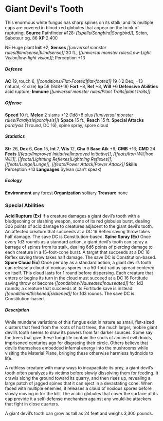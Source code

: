 ﻿---
cssclass: [monsters]
title1: Giant Devil's Tooth
desc_short: This enormous white fungus has sharp spines on its stalk, and its multiple
  caps are covered in blood-red globules that appear on the brink of rupturing.
title2: Giant Devil's Tooth
CR: 6
sources:
- name: 'Pathfinder #128: Songbird, Scion, Saboteur'
  page: 86
  link: http://paizo.com/products/btpy9vn0?Pathfinder-Adventure-Path-128-Songbird-Scion-Saboteur
XP: 2400
alignment: NE
size: Huge
type: plant
initiative:
  bonus: 2
senses:
  blindsense: 30
  low-light vision: true
AC:
  AC: 19
  touch: 6
  flat_footed: 19
  components:
    dex: -2
    natural: 13
    size: -2
HP:
  HP: 58
  long: 9d8+18
saves:
  fort: 8
  ref: 3
  will: 6
defensive_abilities:
- acid rupture
immunities:
- plant traits
speeds:
  base: 10
attacks:
  melee:
  - - text: 2 slams +12 (1d8+8 plus paralysis)
      entries:
      - - damage: 1d8+8
        - effect: paralysis
      count: 2
      attack: slams
      bonus:
      - 12
  special:
  - paralysis (1 round, DC 16)
  - spine spray
  - spore cloud
space: 15
reach: 15
ability_scores:
  STR: 26
  DEX: 6
  CON: 15
  INT: 7
  WIS: 12
  CHA: 9
BAB: 6
CMB: 16
CMD: 24
feats:
- name: Improved Initiative
- name: Iron Will
- name: Lightning Reflexes
- name: Lunge
- name: Power Attack
skills:
  Perception: 13
languages:
- Sylvan (can't speak)
ecology:
  environment: any forest
  organization: solitary
  treasure_type: none
special_abilities:
  Acid Rupture (Ex): If a creature damages a giant devil's tooth with a bludgeoning
    or slashing weapon, some of its red globules burst, dealing 3d6 points of acid
    damage to creatures adjacent to the giant devil's tooth. An affected creature
    that succeeds at a DC 16 Reflex saving throw takes half damage. The save DC is
    Constitution-based.
  Spine Spray (Ex): Once every 1d3 rounds as a standard action, a giant devil's tooth
    can spray a barrage of spines from its stalk, dealing 6d6 points of piercing damage
    to each creature in a 15-foot-cone burst. A target that succeeds at a DC 16 Reflex
    saving throw takes half damage. The save DC is Constitution-based.
  Spore Cloud (Ex): Once per day as a standard action, a giant devil's tooth can release
    a cloud of noxious spores in a 50-foot-radius spread centered on itself. This
    cloud lasts for 1 round before dispersing. Each creature that enters or begins
    its turn in the cloud must succeed at a DC 16 Fortitude saving throw or become
    nauseated for 1d3 rounds; a creature that succeeds at its Fortitude save is instead
    sickened for 1d3 rounds. The save DC is Constitution-based.
desc_long: |-
  While mundane variations of this fungus exist in nature as small, fist-sized clusters that feed from the roots of host trees, the much larger, mobile giant devil's tooth seems to draw its powers from far darker sources. Some say the trees that give these fungi life contain the souls of ancient evil druids, imprisoned centuries ago for disgracing their circle. Others believe that devils themselves embedded infernal energy into the mushrooms while visiting the Material Plane, bringing these otherwise harmless hydnoids to life.

   A ruthless creature with many ways to incapacitate its prey, a giant devil's tooth often paralyzes its victims before slowly dissolving them for feeding. It crawls along the ground toward its quarry, and then rises up, revealing a large patch of jagged spines that it can eject in a devastating cone. When faced with multiple enemies, it releases a cloud of noxious spores before slowly moving in for the kill. The acidic globules that cover the surface of its cap provide it a self-defense mechanism against any would-be attackers that fight in close quarters.

   A giant devil's tooth can grow as tall as 24 feet and weighs 3,300 pounds.

---

# Giant Devil's Tooth
This enormous white fungus has sharp spines on its stalk, and its multiple caps are covered in blood-red globules that appear on the brink of rupturing.
**Source** Pathfinder #128: _[[spells/Songbird|Songbird]]_, Scion, Saboteur pg. 86
**XP** 2,400

NE Huge plant
**Init** +2; **Senses** _[[universal monster rules/Blindsense|blindsense]]_ 30 ft., _[[universal monster rules/Low-Light Vision|low-light vision]]_; Perception +13

##### Defense

**AC** 19, touch 6, _[[conditions/Flat-Footed|flat-footed]]_ 19 (-2 Dex, +13 natural, -2 size)
**hp** 58 (9d8+18)
**Fort** +8, **Ref** +3, **Will** +6
**Defensive Abilities** acid rupture; **Immune** _[[universal monster rules/Plant Traits|plant traits]]_

##### Offense
**Speed** 10 ft.
**Melee** 2 slams +12 (1d8+8 plus _[[universal monster rules/Paralysis|paralysis]]_)
**Space** 15 ft., **Reach** 15 ft.
**Special Attacks** _paralysis_ (1 round, DC 16), spine spray, spore cloud

##### Statistics
**Str** 26, **Dex** 6, **Con** 15, **Int** 7, **Wis** 12, **Cha** 9
**Base Atk** +6; **CMB** +16; **CMD** 24
**Feats** _[[feats/Improved Initiative|Improved Initiative]]_, _[[feats/Iron Will|Iron Will]]_, _[[feats/Lightning Reflexes|Lightning Reflexes]]_, _[[feats/Lunge|Lunge]]_, _[[feats/Power Attack|Power Attack]]_
**Skills** Perception +13
**Languages** Sylvan (can’t speak)

##### Ecology

**Environment** any forest
**Organization** solitary
**Treasure** none

### Special Abilities

**Acid Rupture (Ex)** If a creature damages a giant devil’s tooth with a bludgeoning or slashing weapon, some of its red globules burst, dealing 3d6 points of acid damage to creatures adjacent to the giant devil’s tooth. An affected creature that succeeds at a DC 16 Reflex saving throw takes half damage. The save DC is Constitution-based.
**Spine Spray (Ex)** Once every 1d3 rounds as a standard action, a giant devil’s tooth can spray a barrage of spines from its stalk, dealing 6d6 points of piercing damage to each creature in a 15-foot-cone burst. A target that succeeds at a DC 16 Reflex saving throw takes half damage. The save DC is Constitution-based.
**Spore Cloud (Ex)** Once per day as a standard action, a giant devil’s tooth can release a cloud of noxious spores in a 50-foot-radius spread centered on itself. This cloud lasts for 1 round before dispersing. Each creature that enters or begins its turn in the cloud must succeed at a DC 16 Fortitude saving throw or become _[[conditions/Nauseated|nauseated]]_ for 1d3 rounds; a creature that succeeds at its Fortitude save is instead _[[conditions/Sickened|sickened]]_ for 1d3 rounds. The save DC is Constitution-based.

##### Description

While mundane variations of this fungus exist in nature as small, fist-sized clusters that feed from the roots of host trees, the much larger, mobile giant devil’s tooth seems to draw its powers from far darker sources. Some say the trees that give these fungi life contain the souls of ancient evil druids, imprisoned centuries ago for disgracing their circle. Others believe that devils themselves embedded infernal energy into the mushrooms while visiting the Material Plane, bringing these otherwise harmless hydnoids to life.

A ruthless creature with many ways to incapacitate its prey, a giant devil’s tooth often paralyzes its victims before slowly dissolving them for feeding. It crawls along the ground toward its quarry, and then rises up, revealing a large patch of jagged spines that it can eject in a devastating cone. When faced with multiple enemies, it releases a cloud of noxious spores before slowly moving in for the kill. The acidic globules that cover the surface of its cap provide it a self-defense mechanism against any would-be attackers that fight in close quarters.

A giant devil’s tooth can grow as tall as 24 feet and weighs 3,300 pounds.
